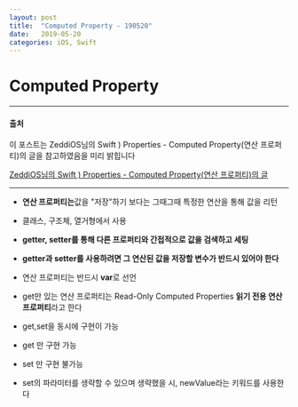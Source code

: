 ```yaml
---
layout: post
title:  "Computed Property - 190520"
date:   2019-05-20
categories: iOS, Swift
---
```


# Computed Property

---

#### 출처

이 포스트는 ZeddiOS님의 Swift ) Properties - Computed Property(연산 프로퍼티)의 글을 참고하였음을 미리 밝힙니다

[ZeddiOS님의 Swift ) Properties - Computed Property(연산 프로퍼티)의 글](https://zeddios.tistory.com/245)

---

- **연산 프로퍼티는**값을 "저장"하기 보다는 그때그때 특정한 연산을 통해 값을 리턴

- 클래스, 구조체, 열거형에서 사용

- **getter, setter를 통해 다른 프로퍼티와 간접적으로 값을 검색하고 세팅**

- **getter과 setter를 사용하려면 그 연산된 값을 저장할 변수가 반드시 있어야 한다**

- 연산 프로퍼티는 반드시 **var**로 선언

- get만 있는 연산 프로퍼티는 Read-Only Computed Properties **읽기 전용 연산 프로퍼티**라고 한다

- get,set을 동시에 구현이 가능

- get 만 구현 가능

- set 만 구현 불가능

- set의 파라미터를 생략할 수 있으며 생략했을 시, newValue라는 키워드를 사용한다
